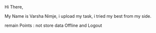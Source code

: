 Hi There,

My Name is Varsha Nimje, i upload my task, i tried my best from my side.

remain Points : not store data Offline and Logout
